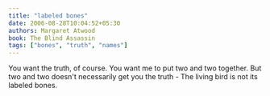 ```yaml
---
title: "labeled bones"
date: 2006-08-28T10:04:52+05:30
authors: Margaret Atwood
book: The Blind Assassin
tags: ["bones", "truth", "names"]
---
```

You want the truth, of course. You want me to put two and two together. But two and two doesn't necessarily get you the truth - The living bird is not its labeled bones.
